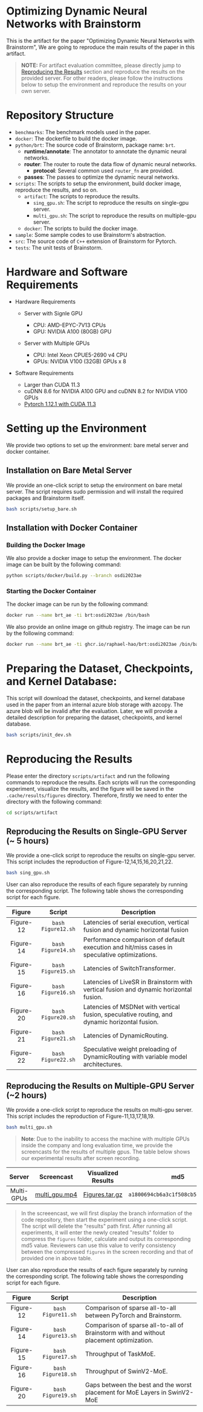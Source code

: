 # Optimizing Dynamic Neural Networks with Brainstorm

This is the artifact for the paper "Optimizing Dynamic Neural Networks with Brainstorm", We are going to reproduce the main results of the paper in this artifact.

> **NOTE:** For artifact evaluation committee, please directly jump to [Reproducing the Results](#reproducing-the-results) section and reproduce the results on the provided server. For other readers, please follow the instructions below to setup the environment and reproduce the results on your own server.

# Repository Structure

- `benchmarks`: The benchmark models used in the paper.
- `docker`: The dockerfile to build the docker image.
- `python/brt`: The source code of Brainstorm, package name: `brt`.
  - **runtime/annotate**: The annotator to annotate the dynamic neural networks.
  - **router**: The router to route the data flow of dynamic neural networks.
    - **protocol**: Several common used `router_fn` are provided.
  - **passes**: The passes to optimize the dynamic neural networks.
- `scripts`: The scripts to setup the environment, build docker image, reproduce the results, and so on.
  - `artifact`: The scripts to reproduce the results.
    - `sing_gpu.sh`: The script to reproduce the results on single-gpu server.
    - `multi_gpu.sh`: The script to reproduce the results on multiple-gpu server.
  - `docker`: The scripts to build the docker image.
- `sample`: Some sample codes to use Brainstorm's abstraction.
- `src`: The source code of `C++` extension of Brainstorm for Pytorch.
- `tests`: The unit tests of Brainstorm.

# Hardware and Software Requirements

- Hardware Requirements
  - Server with Signle GPU
    - CPU: AMD-EPYC-7V13 CPUs
    - GPU: NVIDIA A100 (80GB) GPU

  - Server with Multiple GPUs
    - CPU: Intel Xeon CPUE5-2690 v4 CPU
    - GPUs: NVIDIA V100 (32GB) GPUs x 8

- Software Requirements
  - Larger than CUDA 11.3
  - cuDNN 8.6 for NVIDIA A100 GPU and cuDNN 8.2 for NVIDIA V100 GPUs
  - [Pytorch 1.12.1 with CUDA 11.3](https://pytorch.org/get-started/previous-versions/#v1121)

# Setting up the Environment

We provide two options to set up the environment: bare metal server and docker container.

## Installation on Bare Metal Server

We provide an one-click script to setup the environment on bare metal server. The script requires sudo permission and will install the required packages and Brainstorm itself.

```bash
bash scripts/setup_bare.sh
```

## Installation with Docker Container

### Building the Docker Image

We also provide a docker image to setup the environment. The docker image can be built by the following command:

```bash
python scripts/docker/build.py --branch osdi2023ae
```

### Starting the Docker Container

The docker image can be run by the following command:

```bash
docker run --name brt_ae -ti brt:osdi2023ae /bin/bash
```

We also provide an online image on github registry. The image can be run by the following command:

```bash
docker run --name brt_ae -ti ghcr.io/raphael-hao/brt:osdi2023ae /bin/bash
```

# Preparing the Dataset, Checkpoints, and Kernel Database:
This script will download the dataset, checkpoints, and kernel database used in the paper from an internal azure blob storage with azcopy. The azure blob will be invalid after the evaluation. Later, we will provide a detailed description for preparing the dataset, checkpoints, and kernel database.

```bash
bash scripts/init_dev.sh
```

# Reproducing the Results

Please enter the directory `scripts/artifact` and run the following commands to reproduce the results. Each scripts will run the corresponding experiment, visualize the results, and the figure will be saved in the `.cache/results/figures` directory. Therefore, firstly we need to enter the directory with the following command:

```bash
cd scripts/artifact
```

## Reproducing the Results on Single-GPU Server (~ 5 hours)

We provide a one-click script to reproduce the results on single-gpu server. This script includes the reproduction of  Figure-12,14,15,16,20,21,22.
```bash
bash sing_gpu.sh
```

User can also reproduce the results of each figure separately by running the corresponding script. The following table shows the corresponding script for each figure.

|  Figure   |       Script       | Description                                                                                   |
| :-------: | :----------------: | --------------------------------------------------------------------------------------------- |
| Figure-12 | `bash Figure12.sh` | Latencies of serial execution, vertical fusion and dynamic horizontal fusion                  |
| Figure-14 | `bash Figure14.sh` | Performance comparison of default execution and hit/miss cases in speculative optimizations.  |
| Figure-15 | `bash Figure15.sh` | Latencies of SwitchTransformer.                                                               |
| Figure-16 | `bash Figure16.sh` | Latencies of LiveSR in Brainstorm with vertical fusion and dynamic horizontal fusion.         |
| Figure-20 | `bash Figure20.sh` | Latencies of MSDNet with vertical fusion, speculative routing, and dynamic horizontal fusion. |
| Figure-21 | `bash Figure21.sh` | Latencies of DynamicRouting.                                                                  |
| Figure-22 | `bash Figure22.sh` | Speculative weight preloading of DynamicRouting with variable model architectures.            |


## Reproducing the Results on Multiple-GPU Server (~2 hours)
We provide a one-click script to reproduce the results on multi-gpu server. This script includes the reproduction of  Figure-11,13,17,18,19.

```bash
bash multi_gpu.sh
```
> **Note**: Due to the inability to access the machine with multiple GPUs inside the company and long evaluation time, we provide the screencasts for the results of multiple gpus. The table below shows our experimental results after screen recording.

|   Server   |                                               Screencast                                               |                                          Visualized Results                                          |                md5                 |
| :--------: | :----------------------------------------------------------------------------------------------------: | :--------------------------------------------------------------------------------------------------: | :--------------------------------: |
| Multi-GPUs | [multi_gpu.mp4](https://drive.google.com/file/d/1ajXGo2wDrLfVioqH8iTuTVFmXS4OReRs/view?usp=share_link) | [Figures.tar.gz](https://drive.google.com/file/d/12-4z2sKjxfhl8FzVPbSlvw48J9JKiHWQ/view?usp=sharing) | `a1800694cb6a3c1f508cb57905dff498` |

> In the screeencast, we will first display the branch information of the code repository, then start the experiment using a one-click script. The script will delete the "results" path first. After running all experiments, it will enter the newly created "results" folder to compress the `figures` folder, calculate and output its corresponding md5 value. Reviewers can use this value to verify consistency between the compressed `figures` in the screen recording and that of provided one in above table.

User can also reproduce the results of each figure separately by running the corresponding script. The following table shows the corresponding script for each figure.

|  Figure   |       Script       | Description                                                                            |
| :-------: | :----------------: | -------------------------------------------------------------------------------------- |
| Figure-12 | `bash Figure11.sh` | Comparison of sparse all-to-all between PyTorch and Brainstorm.                        |
| Figure-14 | `bash Figure13.sh` | Comparison of sparse all-to-all of Brainstorm with and without placement optimization. |
| Figure-15 | `bash Figure17.sh` | Throughput of TaskMoE.                                                                 |
| Figure-16 | `bash Figure18.sh` | Throughput of SwinV2-MoE.                                                              |
| Figure-20 | `bash Figure19.sh` | Gaps between the best and the worst placement for MoE Layers in SwinV2-MoE             |